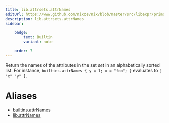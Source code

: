 ```yaml
---
title: lib.attrsets.attrNames
editUrl: https://www.github.com/nixos/nix/blob/master/src/libexpr/primops.cc
description: lib.attrsets.attrNames
sidebar:

    badge:
        text: Builtin
        variant: note

    order: 7
---
```


Return the names of the attributes in the set *set* in an
alphabetically sorted list. For instance, `builtins.attrNames { y
= 1; x = "foo"; }` evaluates to `[ "x" "y" ]`.


# Aliases

- [builtins.attrNames](/nix-doc-comments/reference/builtins/builtins-attrNames)
- [lib.attrNames](/nix-doc-comments/reference/lib/lib-attrNames)



